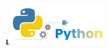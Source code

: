 <p align="center">
  <a href="#">
    🔗 <img src="https://raw.githubusercontent.com/Gelzieny/introducao-python/45ec54f01c34506be2dc0983eedeab64c0743e01/.github/logo_py.svg"  alt="Logo do python" width="300px" />
  </a>
</p>
 

